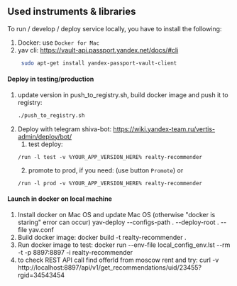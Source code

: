 ## Used instruments & libraries
To run / develop / deploy service locally, you have to install the following:  
1. Docker: use `Docker for Mac`
2. yav cli:  https://vault-api.passport.yandex.net/docs/#cli
   ```bash
    sudo apt-get install yandex-passport-vault-client
    ```

#### Deploy in testing/production
1. update version in push_to_registry.sh, build docker image and push it to registry:
    ```bash
    ./push_to_registry.sh
    ```
2. Deploy with telegram shiva-bot: https://wiki.yandex-team.ru/vertis-admin/deploy/bot/ 
   1. test deploy: 
    ```telegram
    /run -l test -v %YOUR_APP_VERSION_HERE% realty-recommender
    ```
   2. promote to prod, if you need:
   (use button  `Promote`)
   or
   ```
   /run -l prod -v %YOUR_APP_VERSION_HERE% realty-recommender
   ``` 

#### Launch in docker on local machine
1. Install docker on Mac OS and update Mac OS (otherwise "docker is staring" error can occur)
 yav-deploy --configs-path . --deploy-root . --file yav.conf
2. Build docker image:
docker build -t realty-recommender .
3. Run docker image to test:
docker run --env-file local_config_env.lst --rm -t -p 8897:8897 -i realty-recommender
4. to check REST API call find offerId from moscow rent and try:
curl -v http://localhost:8897/api/v1/get_recommendations/uid/23455?rgid=34543454